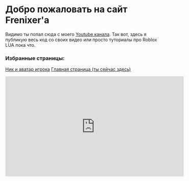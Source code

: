 # Добро пожаловать на сайт Frenixer'a
Видимо ты попал сюда с моего [Youtube канала](https://www.youtube.com/channel/UCNXYo-SI8is-91A5VBWYQig). Так вот, здесь я публикую весь код со своих видео или просто туториалы про Roblox LUA пока что.

### Избранные страницы:
[Ник и аватар игрока](https://frenixer.github.io/nicknameandavatar) [Главная страница (ты сейчас здесь)](https://frenixer.github.io/)

<iframe width="560" height="315" src="https://www.youtube.com/embed/ZeB1yXo0BVY" frameborder="0" allow="accelerometer; autoplay; clipboard-write; encrypted-media; gyroscope; picture-in-picture" allowfullscreen></iframe>

